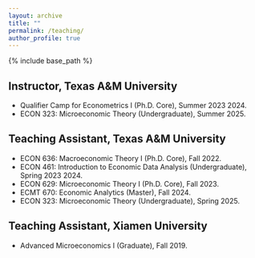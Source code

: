 ```yaml
---
layout: archive
title: ""
permalink: /teaching/
author_profile: true
---
```


{% include base_path %}

## Instructor, Texas A&M University

- Qualifier Camp for Econometrics I (Ph.D. Core), Summer 2023 2024.
- ECON 323: Microeconomic Theory (Undergraduate), Summer 2025.

## Teaching Assistant, Texas A&M University

- ECON 636: Macroeconomic Theory I (Ph.D. Core), Fall 2022.
- ECON 461: Introduction to Economic Data Analysis (Undergraduate), Spring 2023 2024.
- ECON 629: Microeconomic Theory I (Ph.D. Core), Fall 2023.
- ECMT 670: Economic Analytics (Master), Fall 2024.
- ECON 323: Microeconomic Theory (Undergraduate), Spring 2025.

## Teaching Assistant, Xiamen University

- Advanced Microeconomics I (Graduate), Fall 2019.
